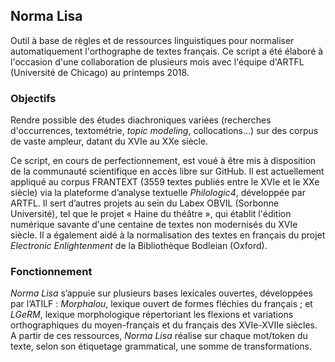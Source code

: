 ## Norma Lisa

Outil à base de règles et de ressources linguistiques pour normaliser automatiquement l'orthographe de textes français.
Ce script a été élaboré à l'occasion d'une collaboration de plusieurs mois avec l'équipe d'ARTFL (Université de Chicago) au printemps 2018.

### Objectifs

Rendre possible des études diachroniques variées (recherches d'occurrences, textométrie, _topic modeling_, collocations…) sur des corpus de vaste ampleur, datant du XVIe au XXe siècle.

Ce script, en cours de perfectionnement, est voué à être mis à disposition de la communauté scientifique en accès libre sur GitHub.
Il est actuellement appliqué au corpus FRANTEXT (3559 textes publiés entre le XVIe et le XXe siècle) via la plateforme d’analyse textuelle _Philologic4_, développée par ARTFL.
Il sert d’autres projets au sein du Labex OBVIL (Sorbonne Université), tel que le projet « Haine du théâtre », qui établit l'édition numérique savante d'une centaine de textes non modernisés du XVIe siècle.
Il a également aidé à la normalisation des textes en français du projet _Electronic Enlightenment_ de la Bibliothèque Bodleian (Oxford).

### Fonctionnement

_Norma Lisa_ s’appuie sur plusieurs bases lexicales ouvertes, développées par l’ATILF : _Morphalou_, lexique ouvert de formes fléchies du français ; et _LGeRM_, lexique morphologique répertoriant les flexions et variations orthographiques du moyen-français et du français des XVIe-XVIIe siècles. A partir de ces ressources, _Norma Lisa_ réalise sur chaque mot/token du texte, selon son étiquetage grammatical, une somme de transformations.
